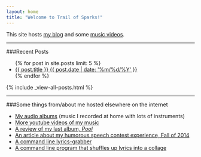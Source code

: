 ```yaml
---
layout: home
title: "Welcome to Trail of Sparks!"
---
```

This site hosts [my blog](/posts) and some [music videos](music).

--------

###Recent Posts
<ul>
  {% for post in site.posts limit: 5 %}  
    <li><a href="{{ site.url }}{{ post.url }}">{{ post.title }} {{ post.date | date: '%m/%d/%Y' }}</a></li>
  {% endfor %}
</ul>

{% include _view-all-posts.html %}
_______

###Some things from/about me hosted elsewhere on the internet

- [My audio albums](https://ryanbarringtoncox.bandcamp.com/) (music I recorded at home with lots of instruments)
- [More youtube videos of my music](https://www.youtube.com/user/ryanbarrybarrry)
- [A review of my last album, *Pool*](http://allimarshall.tumblr.com/post/73630833953/playing-pool-with-ryan-barrington-cox)
- [An article about my humorous speech contest experience, Fall of 2014](https://mountainx.com/blogwire/asheville-toastmasters-club-436-members-take-prizes-in-nc-district-competition/)
- [A command line lyrics-grabber](https://github.com/ryanbarringtoncox/command_line_lyrics)
- [A command line program that shuffles up lyrics into a collage](https://github.com/ryanbarringtoncox/lyric-shuffler)
